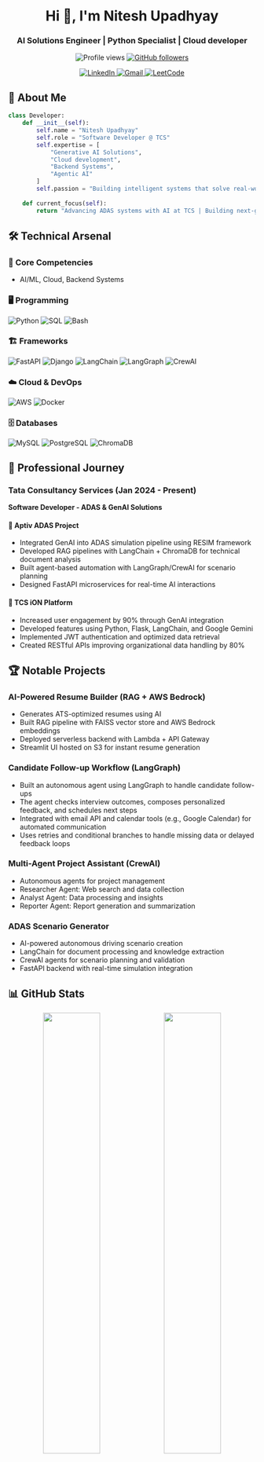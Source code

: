 <h1 align="center">Hi 👋, I'm Nitesh Upadhyay</h1>
<h3 align="center">AI Solutions Engineer | Python Specialist | Cloud developer</h3>

<p align="center">
  <img src="https://komarev.com/ghpvc/?username=upadhyay02nitesh&label=Profile+Views&color=blue&style=flat-square" alt="Profile views" />
  <a href="https://github.com/upadhyay02nitesh?tab=followers">
    <img src="https://img.shields.io/github/followers/upadhyay02nitesh?label=Followers&style=social" alt="GitHub followers">
  </a>
</p>

<div align="center">
  <a href="https://linkedin.com/in/nitesh02upadhyay" target="_blank">
    <img src="https://img.shields.io/badge/LinkedIn-0077B5?style=for-the-badge&logo=linkedin&logoColor=white" alt="LinkedIn"/>
  </a>
  <a href="mailto:upadhyay02nitesh@gmail.com">
    <img src="https://img.shields.io/badge/Gmail-D14836?style=for-the-badge&logo=gmail&logoColor=white" alt="Gmail"/>
  </a>
  <a href="https://leetcode.com/upadhyay02nitesh/">
    <img src="https://img.shields.io/badge/LeetCode-FFA116?style=for-the-badge&logo=LeetCode&logoColor=black" alt="LeetCode"/>
  </a>
</div>

## 🚀 About Me

```python
class Developer:
    def __init__(self):
        self.name = "Nitesh Upadhyay"
        self.role = "Software Developer @ TCS"
        self.expertise = [
            "Generative AI Solutions",
            "Cloud development",
            "Backend Systems",
            "Agentic AI"
        ]
        self.passion = "Building intelligent systems that solve real-world problems"
        
    def current_focus(self):
        return "Advancing ADAS systems with AI at TCS | Building next-gen AI agents"
```

## 🛠️ Technical Arsenal

### 🔬 Core Competencies
- AI/ML, Cloud, Backend Systems

### 🖥️ Programming
![Python](https://img.shields.io/badge/Python-3776AB?style=for-the-badge&logo=python&logoColor=white)
![SQL](https://img.shields.io/badge/SQL-4479A1?style=for-the-badge&logo=mysql&logoColor=white)
![Bash](https://img.shields.io/badge/Bash-4EAA25?style=for-the-badge&logo=gnu-bash&logoColor=white)

### 🏗️ Frameworks
![FastAPI](https://img.shields.io/badge/FastAPI-009688?style=for-the-badge&logo=fastapi&logoColor=white)
![Django](https://img.shields.io/badge/Django-092E20?style=for-the-badge&logo=django&logoColor=white)
![LangChain](https://img.shields.io/badge/LangChain-00A67E?style=for-the-badge&logo=langchain&logoColor=white)
![LangGraph](https://img.shields.io/badge/LangGraph-7348FF?style=for-the-badge&logo=langchain&logoColor=white)
![CrewAI](https://img.shields.io/badge/CrewAI-000000?style=for-the-badge&logo=ai&logoColor=white)

### ☁️ Cloud & DevOps
![AWS](https://img.shields.io/badge/AWS-232F3E?style=for-the-badge&logo=amazon-aws&logoColor=white)
![Docker](https://img.shields.io/badge/Docker-2496ED?style=for-the-badge&logo=docker&logoColor=white)


### 🗄️ Databases
![MySQL](https://img.shields.io/badge/MySQL-4479A1?style=for-the-badge&logo=mysql&logoColor=white)
![PostgreSQL](https://img.shields.io/badge/PostgreSQL-4169E1?style=for-the-badge&logo=postgresql&logoColor=white)
![ChromaDB](https://img.shields.io/badge/ChromaDB-FF6D70?style=for-the-badge&logo=vectorlogo&logoColor=white)

## 💼 Professional Journey

### Tata Consultancy Services (Jan 2024 - Present)
**Software Developer - ADAS & GenAI Solutions**

#### 🔹 Aptiv ADAS Project
- Integrated GenAI into ADAS simulation pipeline using RESIM framework
- Developed RAG pipelines with LangChain + ChromaDB for technical document analysis
- Built agent-based automation with LangGraph/CrewAI for scenario planning
- Designed FastAPI microservices for real-time AI interactions

#### 🔹 TCS iON Platform
- Increased user engagement by 90% through GenAI integration
- Developed features using Python, Flask, LangChain, and Google Gemini
- Implemented JWT authentication and optimized data retrieval
- Created RESTful APIs improving organizational data handling by 80%

## 🏆 Notable Projects

### AI-Powered Resume Builder (RAG + AWS Bedrock)
- Generates ATS-optimized resumes using AI
- Built RAG pipeline with FAISS vector store and AWS Bedrock embeddings
- Deployed serverless backend with Lambda + API Gateway
- Streamlit UI hosted on S3 for instant resume generation

### Candidate Follow-up Workflow (LangGraph)
- Built an autonomous agent using LangGraph to handle candidate follow-ups
- The agent checks interview outcomes, composes personalized feedback, and schedules next steps
- Integrated with email API and calendar tools (e.g., Google Calendar) for automated communication
- Uses retries and conditional branches to handle missing data or delayed feedback loops

### Multi-Agent Project Assistant (CrewAI)
- Autonomous agents for project management
- Researcher Agent: Web search and data collection
- Analyst Agent: Data processing and insights
- Reporter Agent: Report generation and summarization

### ADAS Scenario Generator
- AI-powered autonomous driving scenario creation
- LangChain for document processing and knowledge extraction
- CrewAI agents for scenario planning and validation
- FastAPI backend with real-time simulation integration

## 📊 GitHub Stats

<div align="center">
  <img width="48%" src="https://github-readme-stats.vercel.app/api?username=upadhyay02nitesh&show_icons=true&theme=radical&include_all_commits=true" />
  <img width="48%" src="https://github-readme-streak-stats.herokuapp.com/?user=upadhyay02nitesh&theme=radical" />
</div>

<div align="center">
  <img src="https://github-readme-stats.vercel.app/api/top-langs/?username=upadhyay02nitesh&layout=compact&theme=radical&langs_count=8" />
</div>

## 🎓 Education & Certifications
- **MCA - LNCT, Bhopal (CGPA: 8.25)** • 2021-2023
- **AWS Certified Cloud Practitioner** • 
- **GenAI Specialization - Google Cloud**

## 📬 Let's Connect

<div align="center">
  <a href="mailto:upadhyay02nitesh@gmail.com">
    <img src="https://img.shields.io/badge/Email_upadhyay02nitesh@gmail.com-D14836?style=for-the-badge&logo=gmail&logoColor=white" alt="Email"/>
  </a>
  <a href="https://linkedin.com/in/nitesh02upadhyay">
    <img src="https://img.shields.io/badge/LinkedIn-nitesh02upadhyay-0077B5?style=for-the-badge&logo=linkedin&logoColor=white" alt="LinkedIn"/>
  </a>
  <a href="tel:+916264534556">
    <img src="https://img.shields.io/badge/Call_+91-6264534556-25D366?style=for-the-badge&logo=whatsapp&logoColor=white" alt="Phone"/>
  </a>
</div>
